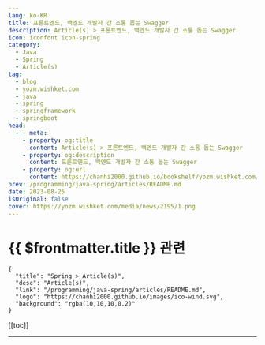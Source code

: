 ```yaml
---
lang: ko-KR
title: 프론트엔드, 백엔드 개발자 간 소통 돕는 Swagger
description: Article(s) > 프론트엔드, 백엔드 개발자 간 소통 돕는 Swagger
icon: iconfont icon-spring
category: 
  - Java
  - Spring
  - Article(s)
tag: 
  - blog
  - yozm.wishket.com
  - java
  - spring
  - springframework
  - springboot
head:
  - - meta:
    - property: og:title
      content: Article(s) > 프론트엔드, 백엔드 개발자 간 소통 돕는 Swagger
    - property: og:description
      content: 프론트엔드, 백엔드 개발자 간 소통 돕는 Swagger
    - property: og:url
      content: https://chanhi2000.github.io/bookshelf/yozm.wishket.com/2195.html
prev: /programming/java-spring/articles/README.md
date: 2023-08-25
isOriginal: false
cover: https://yozm.wishket.com/media/news/2195/1.png
---
```


# {{ $frontmatter.title }} 관련

```component VPCard
{
  "title": "Spring > Article(s)",
  "desc": "Article(s)",
  "link": "/programming/java-spring/articles/README.md",
  "logo": "https://chanhi2000.github.io/images/ico-wind.svg",
  "background": "rgba(10,10,10,0.2)"
}
```

[[toc]]

---

<SiteInfo
  name="프론트엔드, 백엔드 개발자 간 소통 돕는 Swagger | 요즘IT"
  desc="Spring Swagger를 처음 접하는 분들은 Swagger가 무엇인지, 어떤 기능을 가지고 있는지 궁금해할 것입니다. Swagger는 RESTful API를 문서화하고, 사용자가 쉽게 테스트하고 호출할 수 있도록 하는 도구입니다. 이번 글에서는 Swagger를 사용하는 이유와 Swagger를 사용하는 방법에 대해 알아보도록 하겠습니다. Spring Boot에서 Swagger를 사용하는 방법에 대해서도 함께 살펴보겠습니다."
  url="https://yozm.wishket.com/magazine/detail/2195/"
  logo="https://yozm.wishket.com/favicon.ico"
  preview="https://yozm.wishket.com/media/news/2195/1.png"/>

<!-- TODO: 작성 -->

